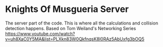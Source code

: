 # Knights Of Musgueria Server
The server part of the code. This is where all the calculations and collision detection happens.
Based on Tom Weiland's Networking Series https://www.youtube.com/watch?v=uh8XaC0Y5MA&list=PLXkn83W0QkfnqsK8I0RAz5AbUxfg3bOQ5
